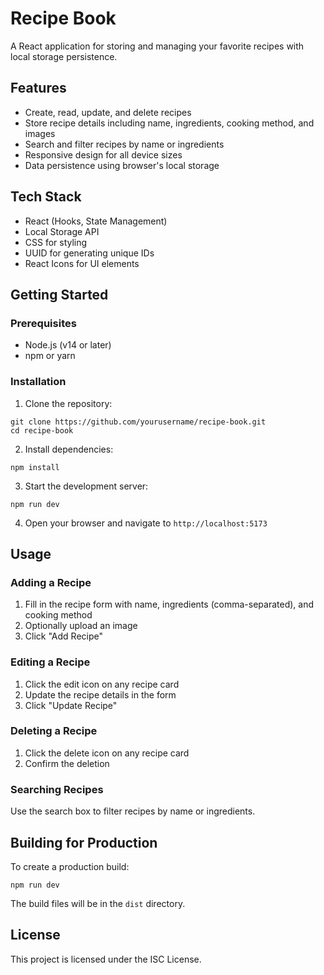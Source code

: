 # Recipe Book

A React application for storing and managing your favorite recipes with local storage persistence.

## Features

- Create, read, update, and delete recipes
- Store recipe details including name, ingredients, cooking method, and images
- Search and filter recipes by name or ingredients
- Responsive design for all device sizes
- Data persistence using browser's local storage

## Tech Stack

- React (Hooks, State Management)
- Local Storage API
- CSS for styling
- UUID for generating unique IDs
- React Icons for UI elements

## Getting Started

### Prerequisites

- Node.js (v14 or later)
- npm or yarn

### Installation

1. Clone the repository:
```
git clone https://github.com/yourusername/recipe-book.git
cd recipe-book
```

2. Install dependencies:
```
npm install
```

3. Start the development server:
```
npm run dev
```

4. Open your browser and navigate to `http://localhost:5173`

## Usage

### Adding a Recipe

1. Fill in the recipe form with name, ingredients (comma-separated), and cooking method
2. Optionally upload an image
3. Click "Add Recipe"

### Editing a Recipe

1. Click the edit icon on any recipe card
2. Update the recipe details in the form
3. Click "Update Recipe"

### Deleting a Recipe

1. Click the delete icon on any recipe card
2. Confirm the deletion

### Searching Recipes

Use the search box to filter recipes by name or ingredients.

## Building for Production

To create a production build:

```
npm run dev
```

The build files will be in the `dist` directory.

## License

This project is licensed under the ISC License. 
